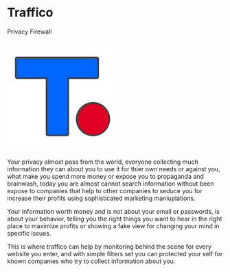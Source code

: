 # Traffico
Privacy Firewall

![alt text](https://raw.githubusercontent.com/proxytype/Traffico/master/assets/logo-256.png)

Your privacy almost pass from the world, everyone collecting much information they can about you to use it for thier own needs or against you, what make you spend more money or expose you to propaganda and brainwash, today you are almost cannot search information without been expose to companies that help to other companies to seduce you for increase their profits using sophisticated marketing maniuplations.

Your information worth money and is not about your email or passwords, is about your behavior, telling you the right things you want to hear in the right place to maximize profits or showing a fake view for changing your mind in specific issues.

This is where traffico can help by monitoring behind the scene for every website you enter, and with simple filters set you can protected your self for known companies who try to collect information about you.
